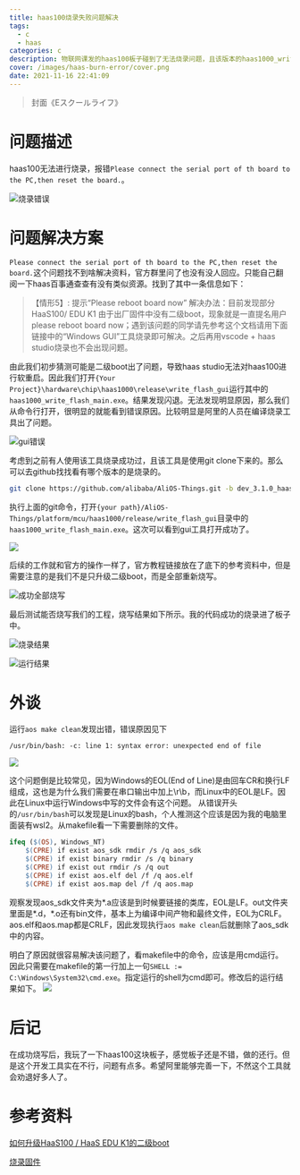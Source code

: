 ```yaml
---
title: haas100烧录失败问题解决
tags:
  - c
  - haas
categories: c
description: 物联网课发的haas100板子碰到了无法烧录问题，且该版本的haas1000_write_flash_main无法使用
cover: /images/haas-burn-error/cover.png
date: 2021-11-16 22:41:09
---
```



> 封面《Eスクールライフ》

# 问题描述
haas100无法进行烧录，报错`Please connect the serial port of th board to the PC,then reset the board.`。

![烧录错误](/images/haas-burn-error/error-in-burn.png)

# 问题解决方案
`Please connect the serial port of th board to the PC,then reset the board.`这个问题找不到啥解决资料，官方群里问了也没有没人回应。只能自己翻阅一下haas百事通查查有没有类似资源。找到了其中一条信息如下：

> 【情形5】: 提示“Please reboot board now”
解决办法：目前发现部分HaaS100/ EDU K1 由于出厂固件中没有二级boot，现象就是一直提名用户please reboot board now；遇到该问题的同学请先参考这个文档请用下面链接中的“Windows GUI”工具烧录即可解决。之后再用vscode + haas studio烧录也不会出现问题。

由此我们初步猜测可能是二级boot出了问题，导致haas studio无法对haas100进行软重启。因此我们打开`{Your Project}\hardware\chip\haas1000\release\write_flash_gui`运行其中的`haas1000_write_flash_main.exe`。结果发现闪退。无法发现明显原因，那么我们从命令行打开，很明显的就能看到错误原因。比较明显是阿里的人员在编译烧录工具出了问题。

![gui错误](/images/haas-burn-error/error-in-gui.png)

考虑到之前有人使用该工具烧录成功过，且该工具是使用git clone下来的。那么可以去github找找看有哪个版本的是烧录的。

```bash
git clone https://github.com/alibaba/AliOS-Things.git -b dev_3.1.0_haas
```

执行上面的git命令，打开`{your path}/AliOS-Things/platform/mcu/haas1000/release/write_flash_gui`目录中的`haas1000_write_flash_main.exe`。这次可以看到gui工具打开成功了。

![](/images/haas-burn-error/gui.png)

后续的工作就和官方的操作一样了，官方教程链接放在了底下的参考资料中，但是需要注意的是我们不是只升级二级boot，而是全部重新烧写。

![成功全部烧写](/images/haas-burn-error/gui-burn.png)

最后测试能否烧写我们的工程，烧写结果如下所示。我的代码成功的烧录进了板子中。

![烧录结果](/images/haas-burn-error/burn-success.png)

![运行结果](/images/haas-burn-error/result.png)

# 外谈
运行`aos make clean`发现出错，错误原因见下
```
/usr/bin/bash: -c: line 1: syntax error: unexpected end of file
```
![](/images/haas-burn-error/clean-error.png)

这个问题倒是比较常见，因为Windows的EOL(End of Line)是由回车CR和换行LF组成，这也是为什么我们需要在串口输出中加上\r\b，而Linux中的EOL是LF。因此在Linux中运行Windows中写的文件会有这个问题。
从错误开头的`/usr/bin/bash`可以发现是Linux的bash，个人推测这个应该是因为我的电脑里面装有wsl2。从makefile看一下需要删除的文件。
```makefile
ifeq ($(OS), Windows_NT)
	$(CPRE) if exist aos_sdk rmdir /s /q aos_sdk
	$(CPRE) if exist binary rmdir /s /q binary
	$(CPRE) if exist out rmdir /s /q out
	$(CPRE) if exist aos.elf del /f /q aos.elf
	$(CPRE) if exist aos.map del /f /q aos.map
```

观察发现aos_sdk文件夹为*.a应该是到时候要链接的类库，EOL是LF。out文件夹里面是*.d，*.o还有bin文件，基本上为编译中间产物和最终文件，EOL为CRLF。aos.elf和aos.map都是CRLF，因此发现执行`aos make clean`后就删除了aos_sdk中的内容。

明白了原因就很容易解决该问题了，看makefile中的命令，应该是用cmd运行。因此只需要在makefile的第一行加上一句`SHELL := C:\Windows\System32\cmd.exe`。指定运行的shell为cmd即可。修改后的运行结果如下。
![](/images/haas-burn-error/clean-success.png)


# 后记
在成功烧写后，我玩了一下haas100这块板子，感觉板子还是不错，做的还行。但是这个开发工具实在不行，问题有点多。希望阿里能够完善一下，不然这个工具就会劝退好多人了。

# 参考资料
[如何升级HaaS100 / HaaS EDU K1的二级boot](https://blog.csdn.net/HaaSTech/article/details/119028477)

[烧录固件](https://help.aliyun.com/document_detail/302383.html)